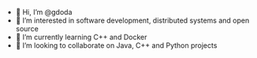 - 👋 Hi, I’m @gdoda
- 👀 I’m interested in software development, distributed systems and open source
- 🌱 I’m currently learning C++ and Docker
- 💞️ I’m looking to collaborate on Java, C++ and Python projects

<!---
gdoda/gdoda is a ✨ special ✨ repository because its `README.md` (this file) appears on your GitHub profile.
You can click the Preview link to take a look at your changes.
--->
